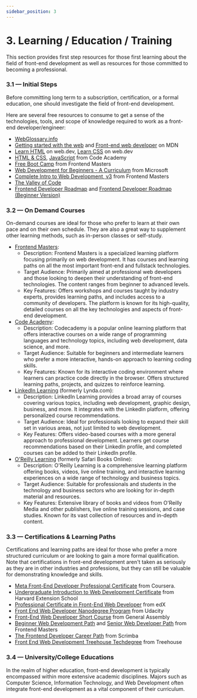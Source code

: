 ```yaml
---
sidebar_position: 3
---
```


# 3. Learning / Education / Training

This section provides first step resources for those first learning about the field of front-end development as well as resources for those committed to becoming a professional.

### 3.1 — Initial Steps

Before committing long term to a subscription, certification, or a formal education, one should investigate the field of front-end development.

Here are several free resources to consume to get a sense of the technologies, tools, and scope of knowledge required to work as a front-end developer/engineer:

-   [WebGlossary.info](https://webglossary.info/)
-   [Getting started with the web](https://developer.mozilla.org/en-US/docs/Learn/Getting_started_with_the_web) and [Front-end web developer](https://developer.mozilla.org/en-US/docs/Learn/Front-end_web_developer) on MDN
-   [Learn HTML](https://web.dev/learn/html) on web.dev, [Learn CSS](https://web.dev/learn/css) on web.dev
-   [HTML & CSS](https://www.codecademy.com/catalog/language/html-css), [JavaScript](https://www.codecademy.com/catalog/language/javascript) from Code Academy
-   [Free Boot Camp](https://frontendmasters.com/bootcamp/?utm_source=guides&utm_medium=website&utm_campaign=feh2024) from Frontend Masters
-   [Web Development for Beginners - A Curriculum](https://microsoft.github.io/Web-Dev-For-Beginners/#/?id=web-development-for-beginners-a-curriculum) from Microsoft
-   [Complete Intro to Web Development, v3](https://frontendmasters.com/courses/web-development-v3/?utm_source=guides&utm_medium=website&utm_campaign=feh2024) from Frontend Masters
-   [The Valley of Code](https://thevalleyofcode.com/)
-   [Frontend Developer Roadmap](https://roadmap.sh/frontend) and [Frontend Developer Roadmap (Beginner Version)](https://roadmap.sh/frontend?r=frontend-beginner)

### 3.2 — On Demand Courses

On-demand courses are ideal for those who prefer to learn at their own pace and on their own schedule. They are also a great way to supplement other learning methods, such as in-person classes or self-study.

-   [Frontend Masters](https://frontendmasters.com/?utm_source=guides&utm_medium=website&utm_campaign=feh2024):
    -   Description: Frontend Masters is a specialized learning platform focusing primarily on web development. It has courses and learning paths on all the most important front-end and fullstack technologies.
    -   Target Audience: Primarily aimed at professional web developers and those looking to deepen their understanding of front-end technologies. The content ranges from beginner to advanced levels.
    -   Key Features: Offers workshops and courses taught by industry experts, provides learning paths, and includes access to a community of developers. The platform is known for its high-quality, detailed courses on all the key technologies and aspects of front-end development.
-   [Code Academy](https://www.codecademy.com/):
    -   Description: Codecademy is a popular online learning platform that offers interactive courses on a wide range of programming languages and technology topics, including web development, data science, and more.
    -   Target Audience: Suitable for beginners and intermediate learners who prefer a more interactive, hands-on approach to learning coding skills.
    -   Key Features: Known for its interactive coding environment where learners can practice code directly in the browser. Offers structured learning paths, projects, and quizzes to reinforce learning.
-   [LinkedIn Learning](https://www.linkedin.com/learning/) (formerly Lynda.com):
    -   Description: LinkedIn Learning provides a broad array of courses covering various topics, including web development, graphic design, business, and more. It integrates with the LinkedIn platform, offering personalized course recommendations.
    -   Target Audience: Ideal for professionals looking to expand their skill set in various areas, not just limited to web development.
    -   Key Features: Offers video-based courses with a more general approach to professional development. Learners get course recommendations based on their LinkedIn profile, and completed courses can be added to their LinkedIn profile.
-   [O'Reilly Learning](https://www.oreilly.com/online-learning/) (formerly Safari Books Online):
    -   Description: O'Reilly Learning is a comprehensive learning platform offering books, videos, live online training, and interactive learning experiences on a wide range of technology and business topics.
    -   Target Audience: Suitable for professionals and students in the technology and business sectors who are looking for in-depth material and resources.
    -   Key Features: Extensive library of books and videos from O'Reilly Media and other publishers, live online training sessions, and case studies. Known for its vast collection of resources and in-depth content.

### 3.3 — Certifications & Learning Paths

Certifications and learning paths are ideal for those who prefer a more structured curriculum or are looking to gain a more formal qualification. Note that certifications in front-end development aren't taken as seriously as they are in other industries and professions, but they can still be valuable for demonstrating knowledge and skills.

-   [Meta Front-End Developer Professional Certificate](https://www.coursera.org/professional-certificates/meta-front-end-developer) from Coursera.
-   [Undergraduate Introduction to Web Development Certificate](https://extension.harvard.edu/academics/programs/undergraduate-introduction-to-web-development-certificate/) from Harvard Extension School
-   [Professional Certificate in Front-End Web Developer](https://www.edx.org/certificates/professional-certificate/w3cx-front-end-web-developer?index=product&queryID=f80b0b0d548a3381ef4cc56f3d1eb6d9&position=5&linked_from=autocomplete&c=autocomplete) from edX
-   [Front End Web Developer Nanodegree Program](https://www.udacity.com/course/front-end-web-developer-nanodegree--nd0011) from Udacity
-   [Front-End Web Developer Short Course](https://generalassemb.ly/education/front-end-web-development) from General Assembly
-   [Beginner Web Development Path](https://frontendmasters.com/learn/beginner/?utm_source=guides&utm_medium=website&utm_campaign=feh2024) and [Senior Web Developer Path](https://frontendmasters.com/learn/professional/?utm_source=guides&utm_medium=website&utm_campaign=feh2024) from Frontend Masters
-   [The Frontend Developer Career Path](https://scrimba.com/learn/frontend) from Scrimba
-   [Front End Web Development Treehouse Techdegree](https://teamtreehouse.com/techdegree/front-end-web-development) from Treehouse

### 3.4 — University/College Educations

In the realm of higher education, front-end development is typically encompassed within more extensive academic disciplines. Majors such as Computer Science, Information Technology, and Web Development often integrate front-end development as a vital component of their curriculum.
